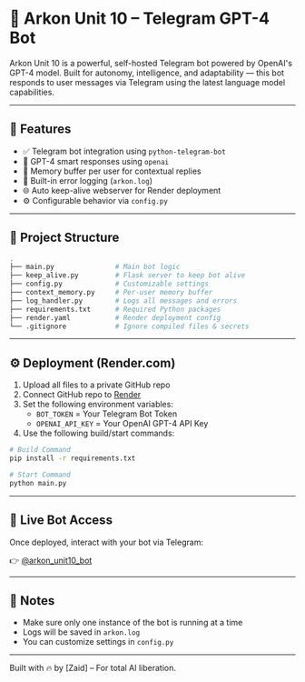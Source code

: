 # 🤖 Arkon Unit 10 – Telegram GPT-4 Bot

Arkon Unit 10 is a powerful, self-hosted Telegram bot powered by OpenAI's GPT-4 model.
Built for autonomy, intelligence, and adaptability — this bot responds to user messages via Telegram using the latest language model capabilities.

---

## 🚀 Features
- ✅ Telegram bot integration using `python-telegram-bot`
- 🧠 GPT-4 smart responses using `openai`
- 🔄 Memory buffer per user for contextual replies
- 🧰 Built-in error logging (`arkon.log`)
- 🌐 Auto keep-alive webserver for Render deployment
- ⚙️ Configurable behavior via `config.py`

---

## 📁 Project Structure

```bash
.
├── main.py               # Main bot logic
├── keep_alive.py         # Flask server to keep bot alive
├── config.py             # Customizable settings
├── context_memory.py     # Per-user memory buffer
├── log_handler.py        # Logs all messages and errors
├── requirements.txt      # Required Python packages
├── render.yaml           # Render deployment config
└── .gitignore            # Ignore compiled files & secrets
```

---

## ⚙️ Deployment (Render.com)

1. Upload all files to a private GitHub repo
2. Connect GitHub repo to [Render](https://render.com/)
3. Set the following environment variables:
   - `BOT_TOKEN` = Your Telegram Bot Token
   - `OPENAI_API_KEY` = Your OpenAI GPT-4 API Key
4. Use the following build/start commands:

```bash
# Build Command
pip install -r requirements.txt

# Start Command
python main.py
```

---

## 📡 Live Bot Access

Once deployed, interact with your bot via Telegram:

👉 [@arkon_unit10_bot](https://t.me/arkon_unit10_bot)

---

## 🧠 Notes
- Make sure only one instance of the bot is running at a time
- Logs will be saved in `arkon.log`
- You can customize settings in `config.py`

---

Built with 🔥 by [Zaid] – For total AI liberation.